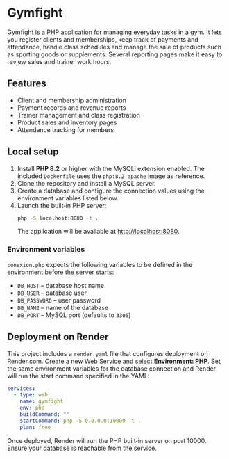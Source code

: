 # Gymfight

Gymfight is a PHP application for managing everyday tasks in a gym. It lets you register clients and memberships, keep track of payments and attendance, handle class schedules and manage the sale of products such as sporting goods or supplements. Several reporting pages make it easy to review sales and trainer work hours.

## Features

- Client and membership administration
- Payment records and revenue reports
- Trainer management and class registration
- Product sales and inventory pages
- Attendance tracking for members

## Local setup

1. Install **PHP 8.2** or higher with the MySQLi extension enabled. The included `Dockerfile` uses the `php:8.2-apache` image as reference.
2. Clone the repository and install a MySQL server.
3. Create a database and configure the connection values using the environment variables listed below.
4. Launch the built‑in PHP server:
   ```bash
   php -S localhost:8080 -t .
   ```
   The application will be available at [http://localhost:8080](http://localhost:8080).

### Environment variables

`conexion.php` expects the following variables to be defined in the environment before the server starts:

- `DB_HOST` – database host name
- `DB_USER` – database user
- `DB_PASSWORD` – user password
- `DB_NAME` – name of the database
- `DB_PORT` – MySQL port (defaults to `3306`)

## Deployment on Render

This project includes a `render.yaml` file that configures deployment on Render.com. Create a new Web Service and select **Environment: PHP**. Set the same environment variables for the database connection and Render will run the start command specified in the YAML:

```yaml
services:
  - type: web
    name: gymfight
    env: php
    buildCommand: ""
    startCommand: php -S 0.0.0.0:10000 -t .
    plan: free
```

Once deployed, Render will run the PHP built‑in server on port 10000. Ensure your database is reachable from the service.
